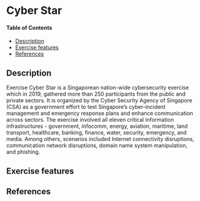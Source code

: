 # Cyber Star

#### Table of Contents

<!-- START doctoc generated TOC please keep comment here to allow auto update -->
<!-- DON'T EDIT THIS SECTION, INSTEAD RE-RUN doctoc TO UPDATE -->


- [Description](#description)
- [Exercise features](#exercise-features)
- [References](#references)

<!-- END doctoc generated TOC please keep comment here to allow auto update -->

## Description

Exercise Cyber Star is a Singaporean nation-wide cybersecurity exercise which in 2019, gathered more than 250 participants from the public and private sectors. It is organized by the Cyber Security Agency of Singapore (CSA) as a government effort to test Singapore’s cyber-incident management and emergency response plans and enhance communication across sectors. The exercise involved all eleven critical information infrastructures - government, infocomm, energy, aviation, maritime, land transport, healthcare, banking, finance, water, security, emergency, and media. Among others, scenarios included Internet connectivity disruptions, communication network disruptions, domain name system manipulation, and phishing.

## Exercise features

## References